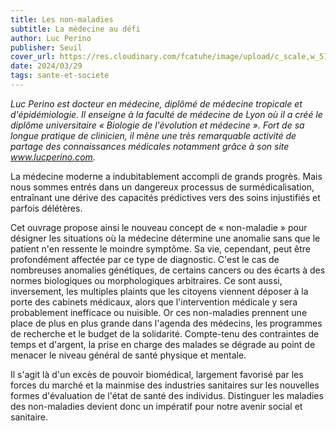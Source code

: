```yaml
---
title: Les non-maladies
subtitle: La médecine au défi
author: Luc Perino
publisher: Seuil
cover_url: https://res.cloudinary.com/fcatuhe/image/upload/c_scale,w_512/v1711899163/raphaele-rodellar.fr/bibliotheque/9782021517620.jpg
date: 2024/03/29
tags: sante-et-societe
---
```


_Luc Perino est docteur en médecine, diplômé de médecine tropicale et d'épidémiologie. Il enseigne à la faculté de médecine de Lyon où il a créé le diplôme universitaire « Biologie de l'évolution et médecine ». Fort de sa longue pratique de clinicien, il mène une très remarquable activité de partage des connaissances médicales notamment grâce à son site www.lucperino.com._

La médecine moderne a indubitablement accompli de grands progrès. Mais nous sommes entrés dans un dangereux processus de surmédicalisation, entraînant une dérive des capacités prédictives vers des soins injustifiés et parfois délétères.

Cet ouvrage propose ainsi le nouveau concept de « non-maladie » pour désigner les situations où la médecine détermine une anomalie sans que le patient n'en ressente le moindre symptôme. Sa vie, cependant, peut être profondément affectée par ce type de diagnostic. C'est le cas de nombreuses anomalies génétiques, de certains cancers ou des écarts à des normes biologiques ou morphologiques arbitraires. Ce sont aussi, inversement, les multiples plaints que les citoyens viennent déposer à la porte des cabinets médicaux, alors que l'intervention médicale y sera probablement inefficace ou nuisible. Or ces non-maladies prennent une place de plus en plus grande dans l'agenda des médecins, les programmes de recherche et le budget de la solidarité. Compte-tenu des contraintes de temps et d'argent, la prise en charge des malades se dégrade au point de menacer le niveau général de santé physique et mentale.

Il s'agit là d'un excès de pouvoir biomédical, largement favorisé par les forces du marché et la mainmise des industries sanitaires sur les nouvelles formes d'évaluation de l'état de santé des individus. Distinguer les maladies des non-maladies devient donc un impératif pour notre avenir social et sanitaire.
